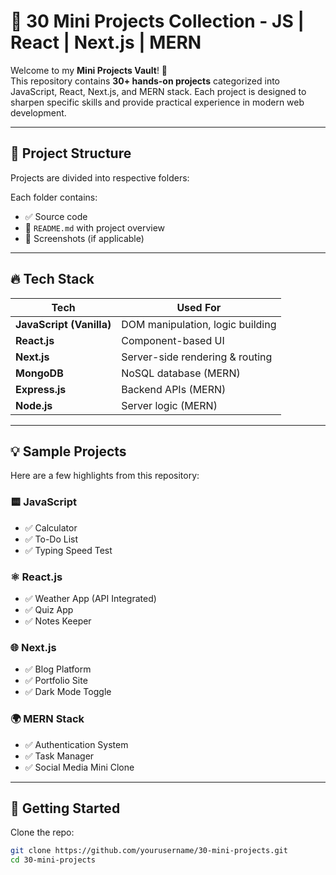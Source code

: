 # 🚀 30 Mini Projects Collection - JS | React | Next.js | MERN

Welcome to my **Mini Projects Vault**! 🎯  
This repository contains **30+ hands-on projects** categorized into JavaScript, React, Next.js, and MERN stack. Each project is designed to sharpen specific skills and provide practical experience in modern web development.

---

## 📁 Project Structure

Projects are divided into respective folders:


Each folder contains:
- ✅ Source code
- 📄 `README.md` with project overview
- 📸 Screenshots (if applicable)

---

## 🔥 Tech Stack

| Tech        | Used For                      |
|-------------|-------------------------------|
| **JavaScript (Vanilla)** | DOM manipulation, logic building |
| **React.js**   | Component-based UI            |
| **Next.js**    | Server-side rendering & routing |
| **MongoDB**    | NoSQL database (MERN)         |
| **Express.js** | Backend APIs (MERN)           |
| **Node.js**    | Server logic (MERN)           |

---

## 💡 Sample Projects

Here are a few highlights from this repository:

### 🟨 JavaScript
- ✅ Calculator
- ✅ To-Do List
- ✅ Typing Speed Test

### ⚛️ React.js
- ✅ Weather App (API Integrated)
- ✅ Quiz App
- ✅ Notes Keeper

### 🌐 Next.js
- ✅ Blog Platform
- ✅ Portfolio Site
- ✅ Dark Mode Toggle

### 🌍 MERN Stack
- ✅ Authentication System
- ✅ Task Manager
- ✅ Social Media Mini Clone

---

## 🚀 Getting Started

Clone the repo:
```bash
git clone https://github.com/yourusername/30-mini-projects.git
cd 30-mini-projects
